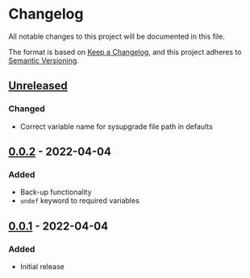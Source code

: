 # Changelog

All notable changes to this project will be documented in this file.

The format is based on [Keep a Changelog](https://keepachangelog.com/en/1.0.0/),
and this project adheres to [Semantic Versioning](https://semver.org/spec/v2.0.0.html).

## [Unreleased]

### Changed

- Correct variable name for sysupgrade file path in defaults

## [0.0.2] - 2022-04-04

### Added

- Back-up functionality
- `undef` keyword to required variables

## [0.0.1] - 2022-04-04

### Added

- Initial release

[Unreleased]: https://github.com/jorneilander/ansible-role-openwrt/compare/v0.0.2...HEAD
[0.0.2]: https://github.com/jorneilander/ansible-role-openwrt/compare/v0.0.1...v0.0.2
[0.0.1]: https://github.com/jorneilander/ansible-role-openwrt/releases/tag/v0.0.1
